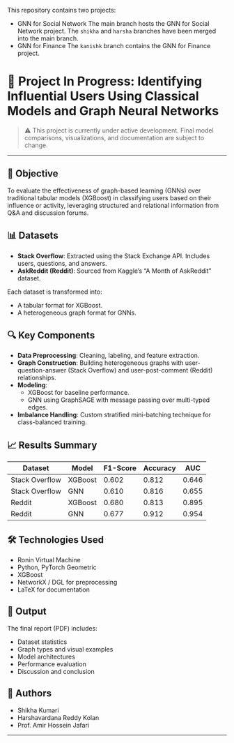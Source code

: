 This repository contains two projects:
- GNN for Social Network
The main branch hosts the GNN for Social Network project.
The `shikha` and `harsha` branches have been merged into the main branch.
- GNN for Finance
The `kanishk` branch contains the GNN for Finance project.

# 🚧 Project In Progress: Identifying Influential Users Using Classical Models and Graph Neural Networks

> ⚠️ This project is currently under active development. Final model comparisons, visualizations, and documentation are subject to change.

---

## 🧠 Objective

To evaluate the effectiveness of graph-based learning (GNNs) over traditional tabular models (XGBoost) in classifying users based on their influence or activity, leveraging structured and relational information from Q&A and discussion forums.

## 📊 Datasets

- **Stack Overflow**: Extracted using the Stack Exchange API. Includes users, questions, and answers.
- **AskReddit (Reddit)**: Sourced from Kaggle’s “A Month of AskReddit” dataset.

Each dataset is transformed into:
- A tabular format for XGBoost.
- A heterogeneous graph format for GNNs.

## 🔍 Key Components

- **Data Preprocessing**: Cleaning, labeling, and feature extraction.
- **Graph Construction**: Building heterogeneous graphs with user-question-answer (Stack Overflow) and user-post-comment (Reddit) relationships.
- **Modeling**:
  - XGBoost for baseline performance.
  - GNN using GraphSAGE with message passing over multi-typed edges.
- **Imbalance Handling**: Custom stratified mini-batching technique for class-balanced training.

## 📈 Results Summary

| Dataset        | Model     | F1-Score | Accuracy | AUC   |
|----------------|-----------|----------|----------|--------|
| Stack Overflow | XGBoost   | 0.602    | 0.812    | 0.646 |
| Stack Overflow | GNN       | 0.610    | 0.816    | 0.655 |
| Reddit         | XGBoost   | 0.680    | 0.813    | 0.895 |
| Reddit         | GNN       | 0.677    | 0.912    | 0.954 |

## 🛠️ Technologies Used

- Ronin Virtual Machine
- Python, PyTorch Geometric
- XGBoost
- NetworkX / DGL for preprocessing
- LaTeX for documentation

## 📄 Output

The final report (PDF) includes:
- Dataset statistics
- Graph types and visual examples
- Model architectures
- Performance evaluation
- Discussion and conclusion

## 👥 Authors

- Shikha Kumari 
- Harshavardana Reddy Kolan   
- Prof. Amir Hossein Jafari

---

